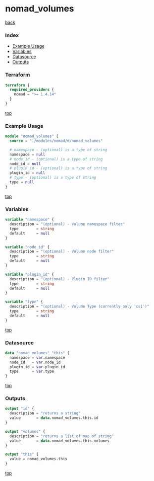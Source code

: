 # nomad_volumes

[back](../nomad.md)

### Index

- [Example Usage](#example-usage)
- [Variables](#variables)
- [Datasource](#datasource)
- [Outputs](#outputs)

### Terraform

```terraform
terraform {
  required_providers {
    nomad = ">= 1.4.14"
  }
}
```

[top](#index)

### Example Usage

```terraform
module "nomad_volumes" {
  source = "./modules/nomad/d/nomad_volumes"

  # namespace - (optional) is a type of string
  namespace = null
  # node_id - (optional) is a type of string
  node_id = null
  # plugin_id - (optional) is a type of string
  plugin_id = null
  # type - (optional) is a type of string
  type = null
}
```

[top](#index)

### Variables

```terraform
variable "namespace" {
  description = "(optional) - Volume namespace filter"
  type        = string
  default     = null
}

variable "node_id" {
  description = "(optional) - Volume node filter"
  type        = string
  default     = null
}

variable "plugin_id" {
  description = "(optional) - Plugin ID filter"
  type        = string
  default     = null
}

variable "type" {
  description = "(optional) - Volume Type (currently only 'csi')"
  type        = string
  default     = null
}
```

[top](#index)

### Datasource

```terraform
data "nomad_volumes" "this" {
  namespace = var.namespace
  node_id   = var.node_id
  plugin_id = var.plugin_id
  type      = var.type
}
```

[top](#index)

### Outputs

```terraform
output "id" {
  description = "returns a string"
  value       = data.nomad_volumes.this.id
}

output "volumes" {
  description = "returns a list of map of string"
  value       = data.nomad_volumes.this.volumes
}

output "this" {
  value = nomad_volumes.this
}
```

[top](#index)